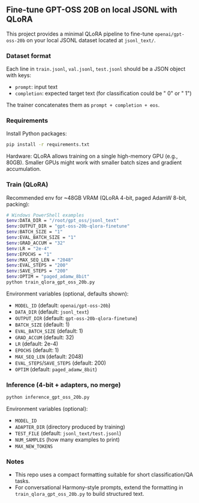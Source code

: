 ## Fine-tune GPT-OSS 20B on local JSONL with QLoRA

This project provides a minimal QLoRA pipeline to fine-tune `openai/gpt-oss-20b` on your local JSONL dataset located at `jsonl_text/`.

### Dataset format
Each line in `train.jsonl`, `val.jsonl`, `test.jsonl` should be a JSON object with keys:
- `prompt`: input text
- `completion`: expected target text (for classification could be " 0" or " 1")

The trainer concatenates them as `prompt + completion + eos`.

### Requirements
Install Python packages:

```bash
pip install -r requirements.txt
```

Hardware: QLoRA allows training on a single high-memory GPU (e.g., 80GB). Smaller GPUs might work with smaller batch sizes and gradient accumulation.

### Train (QLoRA)

Recommended env for ~48GB VRAM (QLoRA 4-bit, paged AdamW 8-bit, packing):

```bash
# Windows PowerShell examples
$env:DATA_DIR = "/root/gpt_oss/jsonl_text"
$env:OUTPUT_DIR = "gpt-oss-20b-qlora-finetune"
$env:BATCH_SIZE = "1"
$env:EVAL_BATCH_SIZE = "1"
$env:GRAD_ACCUM = "32"
$env:LR = "2e-4"
$env:EPOCHS = "1"
$env:MAX_SEQ_LEN = "2048"
$env:EVAL_STEPS = "200"
$env:SAVE_STEPS = "200"
$env:OPTIM = "paged_adamw_8bit"
python train_qlora_gpt_oss_20b.py
```

Environment variables (optional, defaults shown):
- `MODEL_ID` (default: `openai/gpt-oss-20b`)
- `DATA_DIR` (default: `jsonl_text`)
- `OUTPUT_DIR` (default: `gpt-oss-20b-qlora-finetune`)
- `BATCH_SIZE` (default: 1)
- `EVAL_BATCH_SIZE` (default: 1)
- `GRAD_ACCUM` (default: 32)
- `LR` (default: 2e-4)
- `EPOCHS` (default: 1)
- `MAX_SEQ_LEN` (default: 2048)
- `EVAL_STEPS`/`SAVE_STEPS` (default: 200)
- `OPTIM` (default: `paged_adamw_8bit`)

### Inference (4-bit + adapters, no merge)

```bash
python inference_gpt_oss_20b.py
```

Environment variables (optional):
- `MODEL_ID`
- `ADAPTER_DIR` (directory produced by training)
- `TEST_FILE` (default: `jsonl_text/test.jsonl`)
- `NUM_SAMPLES` (how many examples to print)
- `MAX_NEW_TOKENS`

### Notes
- This repo uses a compact formatting suitable for short classification/QA tasks.
- For conversational Harmony-style prompts, extend the formatting in `train_qlora_gpt_oss_20b.py` to build structured text.

